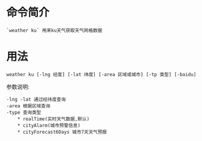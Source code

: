 # 命令简介 

    `weather ku` 用来ku天气获取天气网格数据

用法
=======

```
weather ku [-lng 经度] [-lat 纬度] [-area 区域或城市] [-tp 类型] [-baidu]
```

参数说明:

```
-lng -lat 通过经纬度查询
-area 根据区域查询
-type 查询类型
	* realTime(实时天气数据,默认)
	* cityAlarm(城市预警信息)
	* cityForecast6Days 城市7天天气预报
```
